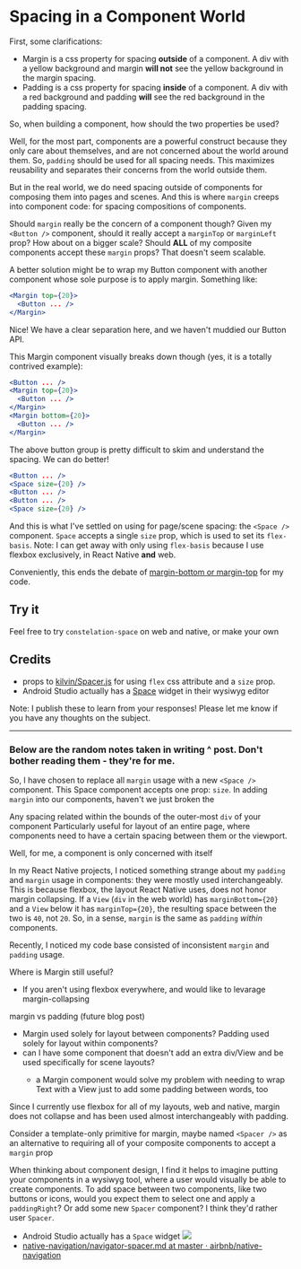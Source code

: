 # Spacing in a Component World

First, some clarifications:
- Margin is a css property for spacing __outside__ of a component. A div with a yellow background and margin __will not__ see the yellow background in the margin spacing.
- Padding is a css property for spacing __inside__ of a component. A div with a red background and padding __will__ see the red background in the padding spacing.

So, when building a component, how should the two properties be used?

Well, for the most part, components are a powerful construct because they only care about themselves, and are not concerned about the world around them. So, `padding` should be used for all spacing needs. This maximizes reusability and separates their concerns from the world outside them.

But in the real world, we do need spacing outside of components for composing them into pages and scenes. And this is where `margin` creeps into component code: for spacing compositions of components.

Should `margin` really be the concern of a component though? Given my `<Button />` component, should it really accept a `marginTop` or `marginLeft` prop? How about on a bigger scale? Should __ALL__ of my composite components accept these `margin` props? That doesn't seem scalable.

A better solution might be to wrap my Button component with another component whose sole purpose is to apply margin. Something like:
```jsx
<Margin top={20}>
  <Button ... />
</Margin>
```

Nice! We have a clear separation here, and we haven't muddied our Button API.

This Margin component visually breaks down though (yes, it is a totally contrived example):
```jsx
<Button ... />
<Margin top={20}>
  <Button ... />
</Margin>
<Margin bottom={20}>
  <Button ... />
</Margin>
```

The above button group is pretty difficult to skim and understand the spacing. We can do better!

```jsx
<Button ... />
<Space size={20} />
<Button ... />
<Button ... />
<Space size={20} />
```

And this is what I've settled on using for page/scene spacing: the `<Space />` component. `Space` accepts a single `size` prop, which is used to set its `flex-basis`. Note: I can get away with only using `flex-basis` because I use flexbox exclusively, in React Native __and__ web.

Conveniently, this ends the debate of [margin-bottom or margin-top](https://css-tricks.com/margin-bottom-margin-top/) for my code.

## Try it
Feel free to try `constelation-space` on web and native, or make your own

## Credits
- props to [kilvin/Spacer.js](https://github.com/rofrischmann/kilvin/blob/master/modules/components/Spacer.js) for using `flex` css attribute and a `size` prop.
- Android Studio actually has a [Space](https://developer.android.com/reference/android/widget/Space.html) widget in their wysiwyg editor

Note: I publish these to learn from your responses! Please let me know if you have any thoughts on the subject.

--------

### Below are the random notes taken in writing ^ post. Don't bother reading them - they're for me.

So, I have chosen to replace all `margin` usage with a new `<Space />` component. This Space component accepts one prop: `size`.
In adding `margin` into our components, haven't we just broken the

Any spacing related within the bounds of the outer-most `div` of your component
 Particularly useful for layout of an entire page, where components need to have a certain spacing between them or the viewport.

Well, for me, a component is only concerned with itself

In my React Native projects, I noticed something strange about my `padding` and `margin` usage in components: they were mostly used interchangeably. This is because flexbox, the layout React Native uses, does not honor margin collapsing. If a `View` (`div` in the web world) has `marginBottom={20}` and a `View` below it has `marginTop={20}`, the resulting space between the two is `40`, not `20`. So, in a sense, `margin` is the same as `padding` _within_ components.

Recently, I noticed my code base consisted of inconsistent `margin` and `padding` usage.

Where is Margin still useful?
- If you aren't using flexbox everywhere, and would like to levarage margin-collapsing


margin vs padding (future blog post)
- Margin used solely for layout between components? Padding used solely for layout within components?
- can I have some <Margin /> component that doesn't add an extra div/View and be used specifically for scene layouts?
  - a Margin component would solve my problem with needing to wrap Text with a View just to add some padding between words, too

Since I currently use flexbox for all of my layouts, web and native, margin does not collapse and has been used almost interchangeably with padding.

Consider a template-only primitive for margin, maybe named `<Spacer />` as an alternative to requiring all of your composite components to accept a `margin` prop

When thinking about component design, I find it helps to imagine putting your components in a wysiwyg tool, where a user would visually be able to create components. To add space between two components, like two buttons or icons, would you expect them to select one and apply a `paddingRight`? Or add some new `Spacer` component? I think they'd rather user `Spacer`.
- Android Studio actually has a `Space` widget
![](https://2.bp.blogspot.com/-jSZ8PNpvBiA/WLhTRsb9WeI/AAAAAAAAD8M/Y51t1L6PeNYkYzlIljJglYNjIwtM6a6UwCLcB/s1600/Screen%2BShot%2B2017-03-02%2Bat%2B9.14.58%2BAM.png)
- [native-navigation/navigator-spacer.md at master · airbnb/native-navigation](https://github.com/airbnb/native-navigation/blob/master/docs/api/navigator-spacer.md)
